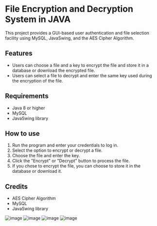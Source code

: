 # File Encryption and Decryption System in JAVA

This project provides a GUI-based user authentication and file selection facility using MySQL, JavaSwing, and the AES Cipher Algorithm.

## Features

- Users can choose a file and a key to encrypt the file and store it in a database or download the encrypted file.
- Users can select a file to decrypt and enter the same key used during the encryption of the file.

## Requirements

- Java 8 or higher
- MySQL
- JavaSwing library

## How to use

1. Run the program and enter your credentials to log in.
2. Select the option to encrypt or decrypt a file.
3. Choose the file and enter the key.
4. Click the "Encrypt" or "Decrypt" button to process the file.
5. If you chose to encrypt the file, you can choose to store it in the database or download it.

## Credits

- AES Cipher Algorithm
- MySQL
- JavaSwing library


![image](https://user-images.githubusercontent.com/65524181/210209644-ce484370-900f-4590-b9b8-3a6e4a63aeac.png)
![image](https://user-images.githubusercontent.com/65524181/210209732-65389116-8a11-46aa-b42f-326f27e667a0.png)
![image](https://user-images.githubusercontent.com/65524181/210209932-d28eeff4-a959-472f-ae19-cb249ccb09a5.png)
![image](https://user-images.githubusercontent.com/65524181/210210067-56e8c2ef-695b-4164-90ba-ae4f56cd54e5.png)
